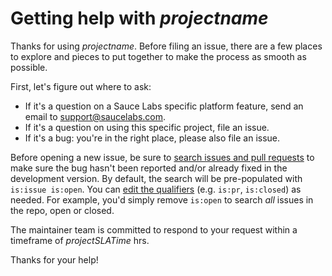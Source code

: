 # Getting help with _projectname_

Thanks for using _projectname_. Before filing an issue, there are a few places
to explore and pieces to put together to make the process as smooth as possible.

First, let's figure out where to ask:

  * If it's a question on a Sauce Labs specific platform feature, send an email to [support@saucelabs.com](support@saucelabs.com).
  * If it's a question on using this specific project, file an issue.
  * If it's a bug: you're in the right place, please also file an issue.

Before opening a new issue, be sure to [search issues and pull requests](https://github.com/saucelabs/_projectname_/issues) to make sure the  bug hasn't been reported and/or already fixed in the development version. By default, the search will be pre-populated with `is:issue is:open`. You can [edit the qualifiers](https://help.github.com/articles/searching-issues-and-pull-requests/) (e.g. `is:pr`, `is:closed`) as needed. For example, you'd simply remove `is:open` to search _all_ issues in the repo, open or closed.

The maintainer team is committed to respond to your request within a timeframe of _projectSLATime_ hrs.

Thanks for your help!